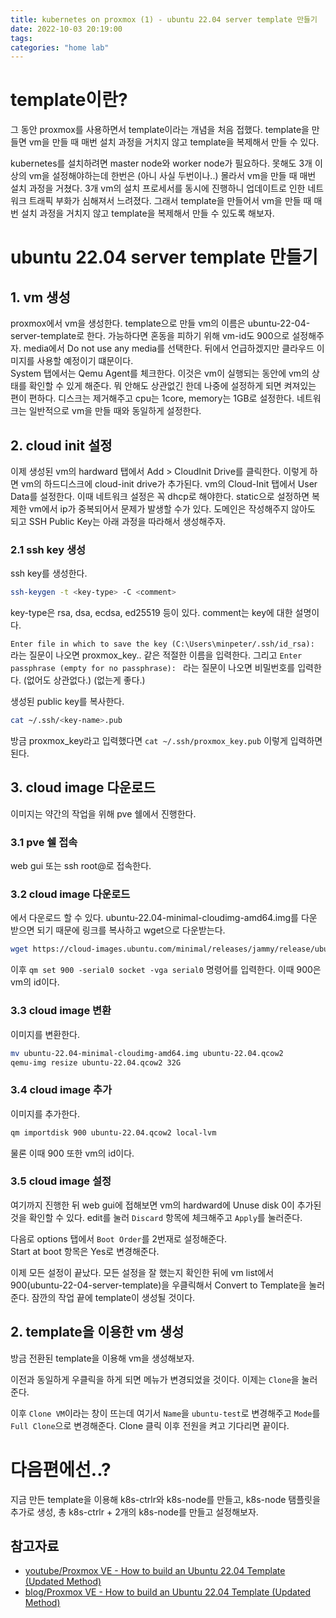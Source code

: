 ```yaml
---
title: kubernetes on proxmox (1) - ubuntu 22.04 server template 만들기
date: 2022-10-03 20:19:00
tags:
categories: "home lab"
---
```


# template이란?
그 동안 proxmox를 사용하면서 template이라는 개념을 처음 접했다.
template을 만들면 vm을 만들 때 매번 설치 과정을 거치지 않고 template을 복제해서 만들 수 있다.

kubernetes를 설치하려면 master node와 worker node가 필요하다.
못해도 3개 이상의 vm을 설정해야하는데 한번은 (아니 사실 두번이나..) 몰라서 vm을 만들 때 매번 설치 과정을 거쳤다.
3개 vm의 설치 프로세서를 동시에 진행하니 업데이트로 인한 네트워크 트래픽 부화가 심해져서 느려졌다.
그래서 template을 만들어서 vm을 만들 때 매번 설치 과정을 거치지 않고 template을 복제해서 만들 수 있도록 해보자.

# ubuntu 22.04 server template 만들기

## 1. vm 생성
proxmox에서 vm을 생성한다.
template으로 만들 vm의 이름은 ubuntu-22-04-server-template로 한다.
가능하다면 혼동을 피하기 위해 vm-id도 900으로 설정해주자.
media에서 Do not use any media를 선택한다.
뒤에서 언급하겠지만 클라우드 이미지를 사용할 예정이기 떄문이다.  
System 탭에서는 Qemu Agent를 체크한다.
이것은 vm이 실행되는 동안에 vm의 상태를 확인할 수 있게 해준다.
뭐 안해도 상관없긴 한데 나중에 설정하게 되면 켜져있는 편이 편하다.
디스크는 제거해주고 cpu는 1core, memory는 1GB로 설정한다.
네트워크는 일반적으로 vm을 만들 때와 동일하게 설정한다.

## 2. cloud init 설정

이제 생성된 vm의 hardward 탭에서 Add > CloudInit Drive를 클릭한다.
이렇게 하면 vm의 하드디스크에 cloud-init drive가 추가된다.
vm의 Cloud-Init 탭에서 User Data를 설정한다.
이때 네트워크 설정은 꼭 dhcp로 해야한다.
static으로 설정하면 복제한 vm에서 ip가 중복되어서 문제가 발생할 수가 있다.
도메인은 작성해주지 않아도 되고 SSH Public Key는 아래 과정을 따라해서 생성해주자.

### 2.1 ssh key 생성
ssh key를 생성한다.
```bash
ssh-keygen -t <key-type> -C <comment>
```
key-type은 rsa, dsa, ecdsa, ed25519 등이 있다.
comment는 key에 대한 설명이다.

`Enter file in which to save the key (C:\Users\minpeter/.ssh/id_rsa): ` 라는 질문이 나오면 proxmox_key.. 같은 적절한 이름을 입력한다.
그리고 `Enter passphrase (empty for no passphrase): ` 라는 질문이 나오면 비밀번호를 입력한다. (없어도 상관없다.) (없는게 좋다.)

생성된 public key를 복사한다.
```bash
cat ~/.ssh/<key-name>.pub
```
방금 proxmox_key라고 입력했다면 `cat ~/.ssh/proxmox_key.pub` 이렇게 입력하면 된다.

## 3. cloud image 다운로드

이미지는 약간의 작업을 위해 pve 쉘에서 진행한다.

### 3.1 pve 쉘 접속

web gui 또는 ssh root@<proxmox server ip>로 접속한다.

### 3.2 cloud image 다운로드

[](https://cloud-images.ubuntu.com/minimal/releases/jammy/release/)에서 다운로드 할 수 있다.
ubuntu-22.04-minimal-cloudimg-amd64.img를 다운 받으면 되기 때문에 링크를 복사하고 wget으로 다운받는다.  
```bash
wget https://cloud-images.ubuntu.com/minimal/releases/jammy/release/ubuntu-22.04-minimal-cloudimg-amd64.img
```

이후 `qm set 900 -serial0 socket -vga serial0` 명령어를 입력한다.
이때 900은 vm의 id이다.

### 3.3 cloud image 변환

이미지를 변환한다.
```bash
mv ubuntu-22.04-minimal-cloudimg-amd64.img ubuntu-22.04.qcow2
qemu-img resize ubuntu-22.04.qcow2 32G
```

### 3.4 cloud image 추가

이미지를 추가한다.
```bash
qm importdisk 900 ubuntu-22.04.qcow2 local-lvm
```
물론 이때 900 또한 vm의 id이다.

### 3.5 cloud image 설정
여기까지 진행한 뒤 web gui에 접해보면 vm의 hardward에 Unuse disk 0이 추가된 것을 확인할 수 있다.
edit를 눌러 `Discard` 항목에 체크해주고 `Apply`를 눌러준다.

다음로 options 탭에서 `Boot Order`를 2번재로 설정해준다.  
Start at boot 항목은 Yes로 변경해준다.  

이제 모든 설정이 끝났다.
모든 설정을 잘 했는지 확인한 뒤에 vm list에서 900(ubuntu-22-04-server-template)을 우클릭해서 Convert to Template을 눌러준다.
잠깐의 작업 끝에 template이 생성될 것이다.  

## 2. template을 이용한 vm 생성

방금 전환된 template을 이용해 vm을 생성해보자.

이전과 동일하게 우클릭을 하게 되면 메뉴가 변경되었을 것이다.
이제는 `Clone`을 눌러준다.

이후 `Clone VM`이라는 창이 뜨는데 여기서 `Name`을 `ubuntu-test`로 변경해주고 `Mode`를 `Full Clone`으로 변경해준다.
Clone 클릭 이후 전원을 켜고 기다리면 끝이다.

# 다음편에선..?
지금 만든 template을 이용해 k8s-ctrlr와 k8s-node를 만들고, k8s-node 탬플릿을 추가로 생성, 총 k8s-ctrlr + 2개의 k8s-node를 만들고 설정해보자.

## 참고자료
- [youtube/Proxmox VE - How to build an Ubuntu 22.04 Template (Updated Method)](https://youtu.be/MJgIm03Jxdo)
- [blog/Proxmox VE - How to build an Ubuntu 22.04 Template (Updated Method)](https://www.learnlinux.tv/proxmox-ve-how-to-build-an-ubuntu-22-04-template-updated-method/)